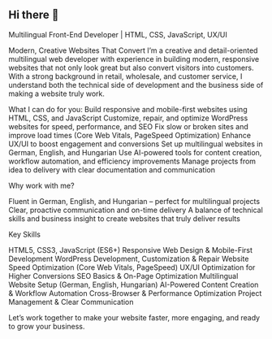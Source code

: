 ## Hi there 👋

<!--
**TinChris/Tinchris** is a ✨ _special_ ✨ repository because its `README.md` (this file) appears on your GitHub profile.

Here are some ideas to get you started:

- 🔭 I’m currently working on ...
- 🌱 I’m currently learning ...
- 👯 I’m looking to collaborate on ...
- 🤔 I’m looking for help with ...
- 💬 Ask me about ...
- 📫 How to reach me: ...
- 😄 Pronouns: ...
- ⚡ Fun fact: ...
-->
Multilingual Front-End Developer | HTML, CSS, JavaScript, UX/UI 

 Modern, Creative Websites That Convert
I’m a creative and detail-oriented multilingual web developer with experience in building modern, responsive websites that not only look great but also convert visitors into customers.
With a strong background in retail, wholesale, and customer service, I understand both the technical side of development and the business side of making a website truly work.

What I can do for you:
Build responsive and mobile-first websites using HTML, CSS, and JavaScript
Customize, repair, and optimize WordPress websites for speed, performance, and SEO
Fix slow or broken sites and improve load times (Core Web Vitals, PageSpeed Optimization)
Enhance UX/UI to boost engagement and conversions
Set up multilingual websites in German, English, and Hungarian
Use AI-powered tools for content creation, workflow automation, and efficiency improvements
Manage projects from idea to delivery with clear documentation and communication

Why work with me?

Fluent in German, English, and Hungarian – perfect for multilingual projects
Clear, proactive communication and on-time delivery
A balance of technical skills and business insight to create websites that truly deliver results

Key Skills

HTML5, CSS3, JavaScript (ES6+)
Responsive Web Design & Mobile-First Development
WordPress Development, Customization & Repair
Website Speed Optimization (Core Web Vitals, PageSpeed)
UX/UI Optimization for Higher Conversions
SEO Basics & On-Page Optimization
Multilingual Website Setup (German, English, Hungarian)
AI-Powered Content Creation & Workflow Automation
Cross-Browser & Performance Optimization
Project Management & Clear Communication


Let’s work together to make your website faster, more engaging, and ready to grow your business.
